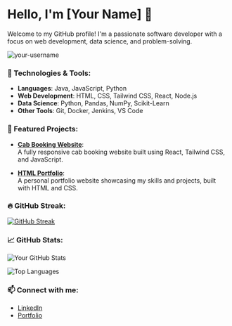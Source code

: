 # Hello, I'm [Your Name] 👋

Welcome to my GitHub profile! I'm a passionate software developer with a focus on web development, data science, and problem-solving.

<img src="https://komarev.com/ghpvc/?username=your-username&label=Profile%20views&color=0e75b6&style=flat" alt="your-username" />

### 🔧 Technologies & Tools:
- **Languages**: Java, JavaScript, Python
- **Web Development**: HTML, CSS, Tailwind CSS, React, Node.js
- **Data Science**: Python, Pandas, NumPy, Scikit-Learn
- **Other Tools**: Git, Docker, Jenkins, VS Code

### 🌟 Featured Projects:

- **[Cab Booking Website](https://github.com/your-username/cab-booking-website)**:  
  A fully responsive cab booking website built using React, Tailwind CSS, and JavaScript.
  
- **[HTML Portfolio](https://github.com/your-username/html-portfolio)**:  
  A personal portfolio website showcasing my skills and projects, built with HTML and CSS.

### 🔥 GitHub Streak:
[![GitHub Streak](https://streak-stats.demolab.com?user=your-username&theme=radical&hide_border=true)](https://git.io/streak-stats)

### 📈 GitHub Stats:
![Your GitHub Stats](https://github-readme-stats.vercel.app/api?username=your-username&show_icons=true&theme=radical&hide_border=true)

![Top Languages](https://github-readme-stats.vercel.app/api/top-langs/?username=your-username&layout=compact&theme=radical&hide_border=true)

### 📫 Connect with me:
- [LinkedIn](https://www.linkedin.com/in/your-profile)
- [Portfolio](https://your-portfolio-link.com)
